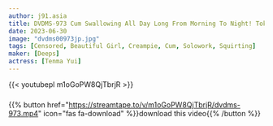 ```yaml
---
author: j91.asia
title: DVDMS-973 Cum Swallowing All Day Long From Morning To Night! Tokyo Sightseeing Licking Drinking Date Yui Tenma
date: 2023-06-30
image: "dvdms00973jp.jpg"
tags: [Censored, Beautiful Girl, Creampie, Cum, Solowork, Squirting]
maker: [Deeps]
actress: [Tenma Yui]
---
```



{{< youtubepl m1oGoPW8QjTbrjR >}}
###

{{% button href="https://streamtape.to/v/m1oGoPW8QjTbrjR/dvdms-973.mp4" icon="fas fa-download" %}}download this video{{% /button %}}

